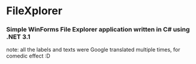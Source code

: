 # FileXplorer
### Simple WinForms File Explorer application written in C# using .NET 3.1
note: all the labels and texts were Google translated multiple times, for comedic effect :D
